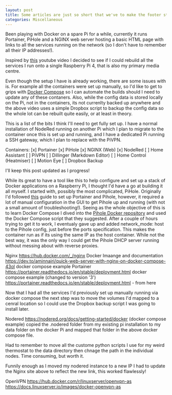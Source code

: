```yaml
---
layout: post
title: Some articles are just so short that we've to make the footer stick
categories: Miscellaneous
---
```


Been playing with Docker on a spare Pi for a while, currently it runs Portainer, PiHole and a NGINX web server hosting a basic HTML page with links to all the services running on the network (so I don't have to remember all their IP addresses!). 

Inspired by [this](https://youtu.be/a6mjt8tWUws) youtube video I decided to see if I could rebuild all the services I run onto a single Raspberry Pi 4, that is also my primary media centre. 

Even though the setup I have is already working, there are some issues with is. For example all the containers were set up manually, so I'd like to get to grips with [Docker Compose](https://docs.docker.com/compose/) so I can automate the builds should I need to update any of these contaners. Also, while the config data is stored locally on the Pi, not in the containers, its not currenlty backed up anywhere and the above video uses a simple Dropbox script to backup the config data so the whole lot can be rebuilt quite easily, or at least in theory. 

This is a list of the bits I think I'll need to get fully set up. I have a normal installation of NodeRed running on another Pi which I plan to migrate to the container once this is set up and running, and I have a dedicated Pi running a SSH gateway, which I plan to replace with the PiVPN. 

Containers:
[x] Portainer 
[x] PiHole
[x] NGINX (Web)
[x] NodeRed 
[ ] Home Assistant 
[ ] PiVPN 
[ ] Dillinger (Markdown Editor)
[ ] Home Control (Heatmiser)
[ ] Motion Eye 
[ ] Dropbox Backup 

I'll keep this post updated as I progress! 

While its great to have a tool like this to help configure and set up a stack of Docker applications on a Raspberry Pi, I thought I'd have a go at building it all myself. I started with, possibly the most complicated, PiHole. Originally I'd followed [this](https://homenetworkguy.com/how-to/install-pihole-on-raspberry-pi-with-docker-and-portainer/) guide to set up Portainer and Pihole, however, it required a lot of manual configuration in the GUI to get Pihole up and running (with not a small amount of troubleshooting!). Seeing as the whole objective of this is to learn Docker Compose I dived into the [Pihole Docker repository](https://hub.docker.com/r/pihole/pihole) and used the Docker Compose script that they suggested. After a couple of hours trying to get it to work, I eventualy gave up and added network_mode: host to the Pihole config, just before the ports specification. This makes the container run as if its using the same IP as the host container. While not the best way, it was the only way I could get the Pihole DHCP server running without messing about with reverse proxies. 


Nginx 
https://hub.docker.com/_/nginx Docker Imaange and documentation 
https://dev.to/aminnairi/quick-web-server-with-nginx-on-docker-compose-43ol docker compose example 
Portainer 
https://portainer.readthedocs.io/en/stable/deployment.html docker compose example (changed to version '3')
https://portainer.readthedocs.io/en/stable/deployment.html - from here 

Now that I had all the services I'd previously set up manually running via docker compose the next step was to move the volumes I'd mapped to a cenral location so I could use the Dropbox backup script I was going to install later. 

Nodered 
https://nodered.org/docs/getting-started/docker (docker compose example) 
copied the .nodered folder from my existing pi installation to my data folder on the docker Pi and mapped that folder in the above docker compose file. 

Had to remember to move all the custome python scripts I use for my weird thermostat to the data directory then chnage the path in the individual nodes. Time consuming, but worth it. 

Funnily enough as I moved my nodered instance to a new IP I had to update the Nginx site above to reflect the new link, this worked flawlessly! 


OpenVPN 
https://hub.docker.com/r/linuxserver/openvpn-as 
https://docs.linuxserver.io/images/docker-openvpn-as




